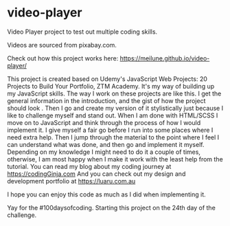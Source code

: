 # video-player

Video Player project to test out multiple coding skills.

Videos are sourced from pixabay.com.

Check out how this project works here: https://meilune.github.io/video-player/

This project is created based on Udemy's JavaScript Web Projects: 20 Projects to Build Your Portfolio, ZTM Academy. It's my way of building up my JavaScript skills. 
The way I work on these projects are like this. I get the general information in the introduction, and the gist of how the project should look . Then I go and create my version of it stylistically just because I like to challenge myself and stand out. When I am done with HTML/SCSS I move on to JavaScript and think through the process of how I would implement it. I give myself a fair go before I run into some places where I need extra help. Then I jump through the material to the point where I feel I can understand what was done, and then go and implement it myself. Depending on my knowledge I might need to do it a couple of times, otherwise, I am most happy when I make it work with the least help from the tutorial. 
You can read my blog about my coding journey at https://codingGinja.com
And you can check out my design and development portfolio at https://luaru.com.au 

I hope you can enjoy this code as much as I did when implementing it.

Yay for the #100daysofcoding. Starting this project on the 24th day of the challenge.
